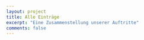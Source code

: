 ```yaml
---
layout: project
title: Alle Einträge
excerpt: "Eine Zusammenstellung unserer Auftritte"
comments: false
---
```


